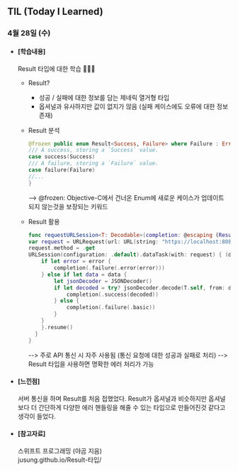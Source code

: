 ## TIL (Today I Learned)

### 4월 28일 (수)

- #### [학습내용]

  Result 타입에 대한 학습 🧑🏻‍💻

  - Result?
    - 성공 / 실패에 대한 정보를 담는 제네릭 열거형 타입
    - 옵셔널과 유사하지만 값이 없지가 않음 (실패 케이스에도 오류에 대한 정보 존재) 
  - Result 분석
    ```swift
    @frozen public enum Result<Success, Failure> where Failure : Error {
    /// A success, storing a `Success` value.
    case success(Success)
    /// A failure, storing a `Failure` value.
    case failure(Failure)
    //...
    }
    ```
    --> @frozen: Objective-C에서 건너온 Enum에 새로운 케이스가 업데이트 되지 않는것을 보장되는 키워드
  
  - Result 활용
    ```swift
    func requestURLSession<T: Decodable>(completion: @escaping (Result<T, Error>)->()) {
    var request = URLRequest(url: URL(string: "https://localhost:8080")!)
    request.method = .get
    URLSession(configuration: .default).dataTask(with: request) { (data, res, error) in
        if let error = error {
            completion(.failure(.error(error)))
        } else if let data = data {
            let jsonDecoder = JSONDecoder()
            if let decoded = try? jsonDecoder.decode(T.self, from: data) {
                completion(.success(decoded))
            } else {
                completion(.failure(.basic))
            }
        }
        }.resume()
      }
    }
    ```
    --> 주로 API 통신 시 자주 사용됨 (통신 요청에 대한 성공과 실패로 처리)
    --> Result 타입을 사용하면 명확한 에러 처리가 가능
  
- #### [느낀점]
  서버 통신을 하며 Result를 처음 접했었다. Result가 옵셔널과 비슷하지만 옵셔널보다 더 간단하게 다양한 에러 핸들링을 해줄 수 있는 타입으로 만들어진것 같다고 생각이 들었다.    
  
- #### [참고자료]   
  스위프트 프로그래밍 (야곰 지음)   
  jusung.github.io/Result-타입/
